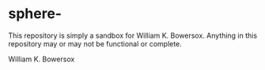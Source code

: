 sphere-
=======
This repository is simply a sandbox for William K. Bowersox.
Anything in this repository may or may not be functional or complete.  

William K. Bowersox
